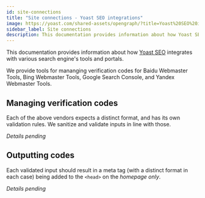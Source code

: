 ```yaml
---
id: site-connections
title: "Site connections - Yoast SEO integrations"
image: https://yoast.com/shared-assets/opengraph/?title=Yoast%20SEO%20integrations:NEWLINESite%20connections
sidebar_label: Site connections
description: This documentation provides information about how Yoast SEO integrates with various search engine's tools and portals.
---
```

This documentation provides information about how [Yoast SEO](https://yoast.com/wordpress/plugins/seo/) integrates with various search engine's tools and portals.

We provide tools for mananging verification codes for Baidu Webmaster Tools, Bing Webmaster Tools, Google Search Console, and Yandex Webmaster Tools.

## Managing verification codes
Each of the above vendors expects a distinct format, and has its own validation rules. We sanitize and validate inputs in line with those.

*Details pending*

## Outputting codes
Each validated input should result in a meta tag (with a distinct format in each case) being added to the `<head>` on the *homepage only*.

*Details pending*
